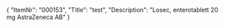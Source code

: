 {
  "ItemNr": "000153",
  "Title": "test",
  "Description": "Losec, enterotablett 20 mg AstraZeneca AB"
}
